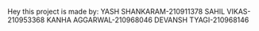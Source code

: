 Hey this project is made by:
YASH SHANKARAM-210911378
SAHIL VIKAS-210953368
KANHA AGGARWAL-210968046
DEVANSH TYAGI-210968146
